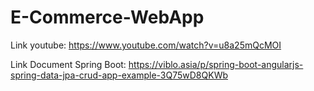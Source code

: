 # E-Commerce-WebApp

Link youtube: https://www.youtube.com/watch?v=u8a25mQcMOI

Link Document Spring Boot: https://viblo.asia/p/spring-boot-angularjs-spring-data-jpa-crud-app-example-3Q75wD8QKWb
